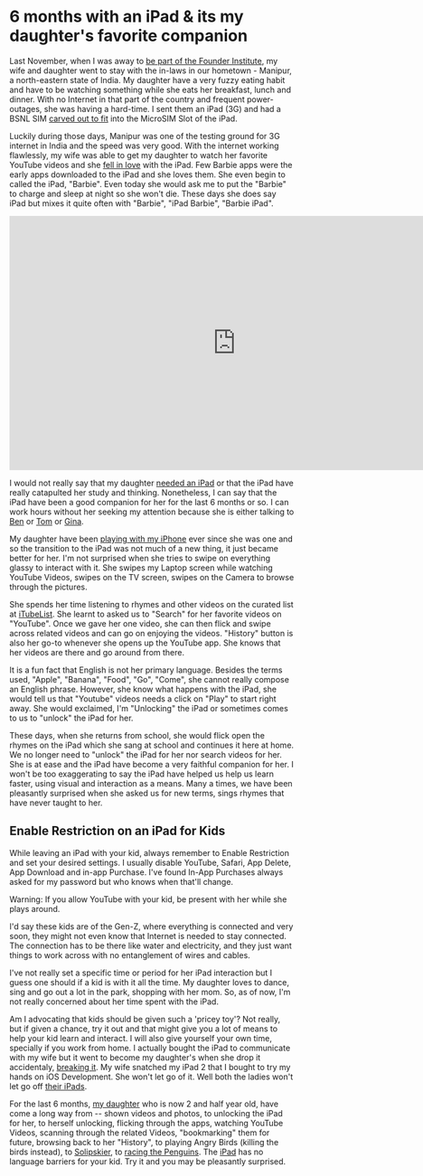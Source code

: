 # 6 months with an iPad & its my daughter's favorite companion

Last November, when I was away to <a href="/2011/the-founder-institute-experience/">be part of the Founder Institute</a>, my wife and daughter went to stay with the in-laws in our hometown - Manipur, a north-eastern state of India. My daughter have a very fuzzy eating habit and have to be watching something while she eats her breakfast, lunch and dinner. With no Internet in that part of the country and frequent power-outages, she was having a hard-time. I sent them an iPad (3G) and had a BSNL SIM <a href="http://www.techradar.com/news/computing/apple/how-to-make-your-own-ipad-or-iphone-4-micro-sim-681020">carved out to fit</a> into the MicroSIM Slot of the iPad.

Luckily during those days, Manipur was one of the testing ground for 3G internet in India and the speed was very good. With the internet working flawlessly, my wife was able to get my daughter to watch her favorite YouTube videos and she <a href="http://www.youtube.com/watch?v=fNvrHL94Iv4">fell in love</a> with the iPad. Few Barbie apps were the early apps downloaded to the iPad and she loves them. She even begin to called the iPad, "Barbie". Even today she would ask me to put the "Barbie" to charge and sleep at night so she won't die. These days she does say iPad but mixes it quite often with "Barbie", "iPad Barbie", "Barbie iPad".

<iframe width="800" height="450" src="https://www.youtube.com/embed/qaF6dPiJ-NM" title="YouTube video player" frameborder="0" allow="accelerometer; autoplay; clipboard-write; encrypted-media; gyroscope; picture-in-picture; web-share" referrerpolicy="strict-origin-when-cross-origin" allowfullscreen></iframe>

I would not really say that my daughter <a href="http://www.cultofmac.com/why-every-child-in-america-needs-an-ipad/93887">needed an iPad</a> or that the iPad have really catapulted her study and thinking. Nonetheless, I can say that the iPad have been a good companion for her for the last 6 months or so. I can work hours without her seeking my attention because she is either talking to <a href="http://itunes.apple.com/us/app/talking-ben-the-dog-for-ipad/id416345444?mt=8">Ben</a> or <a href="http://itunes.apple.com/us/app/talking-tom-cat-2-for-ipad/id421998342?mt=8">Tom</a> or <a href="http://itunes.apple.com/us/app/talking-gina-giraffe-for-ipad/id402689790?mt=8">Gina</a>.

My daughter have been <a href="http://www.youtube.com/watch?v=M-0KWSvETr0">playing with my iPhone</a> ever since she was one and so the transition to the iPad was not much of a new thing, it just became better for her. I'm not surprised when she tries to swipe on everything glassy to interact with it. She swipes my Laptop screen while watching YouTube Videos, swipes on the TV screen, swipes on the Camera to browse through the pictures.

She spends her time listening to rhymes and other videos on the curated list at <a href="http://itunes.apple.com/us/app/itubelist-youtube-playlist/id438991471?mt=8">iTubeList</a>. She learnt to asked us to "Search" for her favorite videos on "YouTube". Once we gave her one video, she can then flick and swipe across related videos and can go on enjoying the videos. "History" button is also her go-to whenever she opens up the YouTube app. She knows that her videos are there and go around from there.

It is a fun fact that English is not her primary language. Besides the terms used, "Apple", "Banana", "Food", "Go", "Come", she cannot really compose an English phrase. However, she know what happens with the iPad, she would tell us that "Youtube" videos needs a click on "Play" to start right away. She would exclaimed, I'm "Unlocking" the iPad or sometimes comes to us to "unlock" the iPad for her.

These days, when she returns from school, she would flick open the rhymes on the iPad which she sang at school and continues it here at home. We no longer need to "unlock" the iPad for her nor search videos for her. She is at ease and the iPad have become a very faithful companion for her. I won't be too exaggerating to say the iPad have helped us help us learn faster, using visual and interaction as a means. Many a times, we have been pleasantly surprised when she asked us for new terms, sings rhymes that have never taught to her.

## Enable Restriction on an iPad for Kids

While leaving an iPad with your kid, always remember to Enable Restriction and set your desired settings. I usually disable YouTube, Safari, App Delete, App Download and in-app Purchase. I've found In-App Purchases always asked for my password but who knows when that'll change.

Warning: If you allow YouTube with your kid, be present with her while she plays around.

I'd say these kids are of the Gen-Z, where everything is connected and very soon, they might not even know that Internet is needed to stay connected. The connection has to be there like water and electricity, and they just want things to work across with no entanglement of wires and cables.

I've not really set a specific time or period for her iPad interaction but I guess one should if a kid is with it all the time. My daughter loves to dance, sing and go out a lot in the park, shopping with her mom. So, as of now, I'm not really concerned about her time spent with the iPad.

Am I advocating that kids should be given such a 'pricey toy'? Not really, but if given a chance, try it out and that might give you a lot of means to help your kid learn and interact. I will also give yourself your own time, specially if you work from home. I actually bought the iPad to communicate with my wife but it went to become my daughter's when she drop it accidentaly, <a href="http://www.flickr.com/photos/brajeshwar/5832563405/">breaking it</a>. My wife snatched my iPad 2 that I bought to try my hands on iOS Development. She won't let go of it. Well both the ladies won't let go off <a href="http://www.flickr.com/photos/brajeshwar/5763536873/">their iPads</a>.

For the last 6 months, <a href="http://laaija.com/">my daughter</a> who is now 2 and half year old, have come a long way from -- shown videos and photos, to unlocking the iPad for her, to herself unlocking, flicking through the apps, watching YouTube Videos, scanning through the related Videos, "bookmarking" them for future, browsing back to her "History", to playing Angry Birds (killing the birds instead), to <a href="http://www.youtube.com/watch?v=p7q217MEEJg">Solipskier</a>, to <a href="http://www.youtube.com/watch?v=qaF6dPiJ-NM">racing the Penguins</a>. The <a href="http://www.apple.com/ipad/">iPad</a> has no language barriers for your kid. Try it and you may be pleasantly surprised.

